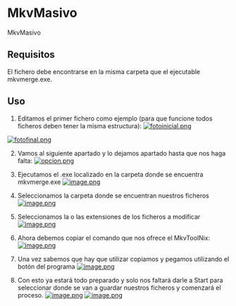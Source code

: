 # MkvMasivo
MkvMasivo
## Requisitos
El fichero debe encontrarse en la misma carpeta que el ejecutable mkvmerge.exe.

## Uso
1. Editamos el primer fichero como ejemplo (para que funcione todos ficheros deben tener la misma estructura):
[![fotoinicial.png](https://i.postimg.cc/KY20m2LM/image.png)](https://postimg.cc/VJKqF2Kf)

[![fotofinal.png](https://i.postimg.cc/CKsm1QH6/image.png)](https://postimg.cc/JytbYKFb)

2. Vamos al siguiente apartado y lo dejamos apartado hasta que nos haga falta:
[![opcion.png](https://i.postimg.cc/GpynxH7w/image.png)](https://postimg.cc/McqLWKJd)

3. Ejecutamos el .exe localizado en la carpeta donde se encuentra mkvmerge.exe
[![image.png](https://i.postimg.cc/7hG3gs04/image.png)](https://postimg.cc/1VSVSKv7)

4. Seleccionamos la carpeta donde se encuentran nuestros ficheros
[![image.png](https://i.postimg.cc/tRwtXbG4/image.png)](https://postimg.cc/kDNtck50)

5. Seleccionamos la o las extensiones de los ficheros a modificar
[![image.png](https://i.postimg.cc/7ZMgMTG5/image.png)](https://postimg.cc/21ybCyxY)

6. Ahora debemos copiar el comando que nos ofrece el MkvToolNix:
[![image.png](https://i.postimg.cc/5t48PNLn/image.png)](https://postimg.cc/xXZk8Qsz)

7. Una vez sabemos que hay que utilizar copiamos y pegamos utilizando el botón del programa
[![image.png](https://i.postimg.cc/vBDfsqPn/image.png)](https://postimg.cc/njbCKkfV)

8. Con esto ya estará todo preparado y solo nos faltará darle a Start para seleccionar donde se van a guardar nuestros ficheros y comenzará el proceso.
[![image.png](https://i.postimg.cc/HxK5swKh/image.png)](https://postimg.cc/9RdzL7cd)
[![image.png](https://i.postimg.cc/SRM9XXbN/image.png)](https://postimg.cc/tn9Jw4gL)
